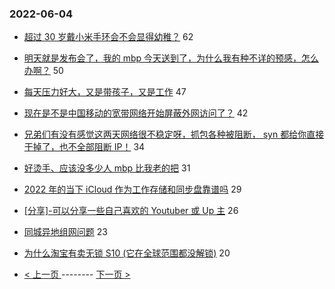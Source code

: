 ### 2022-06-04 
- [超过 30 岁戴小米手环会不会显得幼稚？](https://www.v2ex.com/t/857218) 62
- [明天就是发布会了，我的 mbp 今天送到了，为什么我有种不详的预感，怎么办啊？](https://www.v2ex.com/t/857213) 50
- [每天压力好大，又是带孩子，又是工作](https://www.v2ex.com/t/857188) 47
- [现在是不是中国移动的宽带网络开始屏蔽外网访问了？](https://www.v2ex.com/t/857175) 42
- [兄弟们有没有感觉这两天网络很不稳定呀，抓包各种被阻断， syn 都给你直接干掉了，也不全部阻断 IP！](https://www.v2ex.com/t/857257) 34
- [好烫手、应该没多少人 mbp 比我老的把](https://www.v2ex.com/t/857199) 31
- [2022 年的当下 iCloud 作为工作存储和同步盘靠谱吗](https://www.v2ex.com/t/857203) 29
- [[分享]-可以分享一些自己喜欢的 Youtuber 或 Up 主](https://www.v2ex.com/t/857214) 26
- [同城异地组网问题](https://www.v2ex.com/t/857171) 23
- [为什么淘宝有卖无锁 S10 (它在全球范围都没解锁)](https://www.v2ex.com/t/857205) 20 

- [ < 上一页 ](https://github.com/able8/v2ex-hot-record/blob/master/2022-06-03.md) -------- [ 下一页 > ](https://github.com/able8/v2ex-hot-record/blob/master/2022-06-05.md)